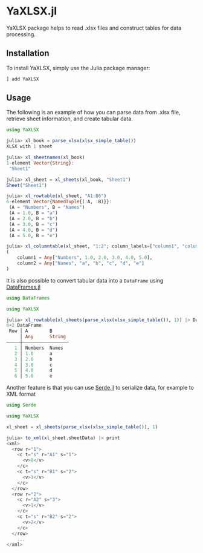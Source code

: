 # YaXLSX.jl

YaXLSX package helps to read .xlsx files and construct tables for data processing.

## Installation

To install YaXLSX, simply use the Julia package manager:

```julia
] add YaXLSX
```

## Usage

The following is an example of how you can parse data from .xlsx file, retrieve sheet information, and create tabular data.

```julia
using YaXLSX

julia> xl_book = parse_xlsx(xlsx_simple_table())
XLSX with 1 sheet

julia> xl_sheetnames(xl_book)
1-element Vector{String}:
 "Sheet1"

julia> xl_sheet = xl_sheets(xl_book, "Sheet1")
Sheet("Sheet1")

julia> xl_rowtable(xl_sheet, "A1:B6")
6-element Vector{NamedTuple{(:A, :B)}}:
 (A = "Numbers", B = "Names")
 (A = 1.0, B = "a")
 (A = 2.0, B = "b")
 (A = 3.0, B = "c")
 (A = 4.0, B = "d")
 (A = 5.0, B = "e")

julia> xl_columntable(xl_sheet, "1:2"; column_labels=["column1", "column2"])
(
    column1 = Any["Numbers", 1.0, 2.0, 3.0, 4.0, 5.0], 
    column2 = Any["Names", "a", "b", "c", "d", "e"]
)
```

It is also possible to convert tabular data into a `DataFrame` using [DataFrames.jl](https://dataframes.juliadata.org/stable/)

```julia
using DataFrames

using YaXLSX

julia> xl_rowtable(xl_sheets(parse_xlsx(xlsx_simple_table()), 1)) |> DataFrame
6×2 DataFrame
 Row │ A        B
     │ Any      String
─────┼─────────────────
   1 │ Numbers  Names
   2 │ 1.0      a
   3 │ 2.0      b
   4 │ 3.0      c
   5 │ 4.0      d
   6 │ 5.0      e
```

Another feature is that you can use [Serde.jl](https://bhftbootcamp.github.io/Serde.jl/stable/) to serialize data, for example to XML format

```julia
using Serde

using YaXLSX

xl_sheet = xl_sheets(parse_xlsx(xlsx_simple_table()), 1)

julia> to_xml(xl_sheet.sheetData) |> print
<xml>
  <row r="1">
    <c t="s" r="A1" s="1">
      <v>0</v>
    </c>
    <c t="s" r="B1" s="2">
      <v>1</v>
    </c>
  </row>
  <row r="2">
    <c r="A2" s="3">
      <v>1</v>
    </c>
    <c t="s" r="B2" s="2">
      <v>2</v>
    </c>
  </row>
    ...
</xml>
```